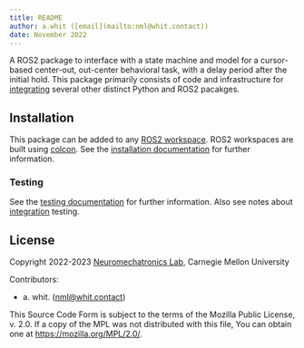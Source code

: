 ```yaml
---
title: README
author: a.whit ([email](mailto:nml@whit.contact))
date: November 2022
---
```


<!-- License

Copyright 2022-2023 Neuromechatronics Lab, Carnegie Mellon University (a.whit)

Contributors: 
  a. whit. (nml@whit.contact)

This Source Code Form is subject to the terms of the Mozilla Public
License, v. 2.0. If a copy of the MPL was not distributed with this
file, You can obtain one at https://mozilla.org/MPL/2.0/.
-->

A ROS2 package to interface with a state machine and model for a cursor-based 
center-out, out-center behavioral task, with a delay period after the initial 
hold. This package primarily consists of code and infrastructure for 
[integrating](doc/markdown/integration.md) several other distinct Python and 
ROS2 pacakges.

## Installation

This package can be added to any [ROS2 workspace]. ROS2 workspaces are built 
using [colcon]. See the 
[installation documentation](doc/markdown/installation.md) for further 
information.

### Testing

See the [testing documentation](doc/markdown/testing.md) for further 
information. Also see notes about [integration](doc/markdown/integration.md) 
testing.

## License

Copyright 2022-2023 [Neuromechatronics Lab], Carnegie Mellon University

Contributors: 
* a. whit. (nml@whit.contact)

This Source Code Form is subject to the terms of the Mozilla Public
License, v. 2.0. If a copy of the MPL was not distributed with this
file, You can obtain one at https://mozilla.org/MPL/2.0/.

<!---------------------------------------------------------------------
   References
---------------------------------------------------------------------->

[Python path]: https://docs.python.org/3/tutorial/modules.html#the-module-search-path

[doctest]: https://docs.python.org/3/library/doctest.html

[pytransitions]: https://github.com/pytransitions/transitions

[ros_transitions]: https://github.com/ricmua/ros_transitions

[ROS2]: https://docs.ros.org/en/humble/index.html

[setuptools]: https://setuptools.pypa.io/en/latest/userguide/quickstart.html#basic-use

[Neuromechatronics Lab]: https://www.meche.engineering.cmu.edu/faculty/neuromechatronics-lab.html

[pip install]: https://pip.pypa.io/en/stable/cli/pip_install/

[ROS2 workspace]: https://docs.ros.org/en/humble/Tutorials/Beginner-Client-Libraries/Creating-A-Workspace/Creating-A-Workspace.html

[colcon]: https://docs.ros.org/en/humble/Tutorials/Beginner-Client-Libraries/Colcon-Tutorial.html

[delay_out_center_task]: https://github.com/ricmua/delay_out_center_task
[ros_spheres_environment]: https://github.com/ricmua/ros_spheres_environment
[ros_transitions]: https://github.com/ricmua/ros_transitions
[ros_parameter_collections]: https://github.com/ricmua/ros_parameter_collections
[ros_threading_timer]: https://github.com/ricmua/ros_threading_timer

